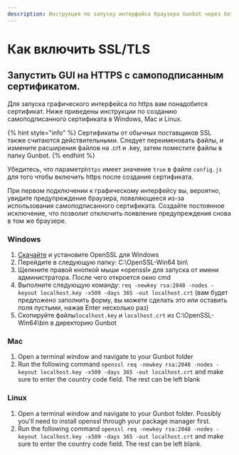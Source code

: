 ```yaml
---
description: Инструкция по запуску интерфейса браузера Gunbot через безопасное соединение.
---
```


# Как включить SSL/TLS

## Запустить GUI на HTTPS с самоподписанным сертификатом.

Для запуска графического интерфейса по https вам понадобится сертификат. Ниже приведены инструкции по созданию самоподписанного сертификата в Windows, Mac и Linux.

{% hint style="info" %}
Сертификаты от обычных поставщиков SSL также считаются действительными. Следует переименовать файлы, и измените расширения файлов на .crt и .key, затем поместите файлы в папку Gunbot.
{% endhint %}

Убедитеcь, что параметр`https` имеет значение `true` в файле `config.js` для того чтобы включить https после создания сертификата.

При первом подключении к графическому интерфейсу вы, вероятно, увидите предупреждение браузера, появляющееся из-за использования самоподписанного сертификата. Создайте постоянное исключение, что позволит отключить появление предупреждения снова в том же браузере.

### **Windows**

1. [Скачайте](https://slproweb.com/products/Win32OpenSSL.html) и установите OpenSSL для Windows
2. Перейдите в следующую папку: C:\OpenSSL-Win64 bin\
3. Щелкните правой кнопкой мыши «openssl» для запуска от имени администратора. После чего откроется окно cmd
4. Выполните следующую команду: `req -newkey rsa:2048 -nodes -keyout localhost.key -x509 -days 365 -out localhost.crt` \(вам будет предложено заполнить форму, вы можете сделать это или оставить поля пустыми, нажав Enter несколько раз\)
5. Скопируйте файлы`localhost.key` и `localhost.crt` из C:\OpenSSL-Win64\bin в директорию Gunbot

### **Mac**

1. Open a terminal window and navigate to your Gunbot folder
2. Run the following command `openssl req -newkey rsa:2048 -nodes -keyout localhost.key -x509 -days 365 -out localhost.crt` and make sure to enter the country code field. The rest can be left blank

### **Linux**

1. Open a terminal window and navigate to your Gunbot folder. Possibly you'll need to install openssl through your package manager first.
2. Run the following command `openssl req -newkey rsa:2048 -nodes -keyout localhost.key -x509 -days 365 -out localhost.crt` and make sure to enter the country code field. The rest can be left blank.

